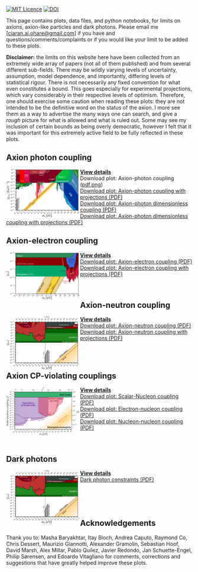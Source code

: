 [![MIT Licence](https://badges.frapsoft.com/os/mit/mit.svg?v=103)](https://opensource.org/licenses/mit-license.php)
[![DOI](https://zenodo.org/badge/DOI/10.5281/zenodo.3932430.svg)](https://doi.org/10.5281/zenodo.3932430)

This page contains plots, data files, and python notebooks, for limits on axions, axion-like particles and dark photons. Please email me [ciaran.aj.ohare@gmail.com] if you have and questions/comments/complaints or if you would like your limit to be added to these plots.

**Disclaimer:** the limits on this website here have been collected from an extremely wide array of papers (not all of them published) and from several different sub-fields. There may be wildly varying levels of uncertainty, assumption, model dependence, and importantly, differing levels of statistical rigour. There is not necessarily any fixed convention for what even constitutes a bound. This goes especially for experimental projections, which vary considerably in their respective levels of optimism. Therefore, one should exercise some caution when reading these plots: they are not intended to be the definitive word on the status of the axion. I more see them as a way to advertise the many ways one can search, and give a *rough* picture for what is allowed and what is ruled out. Some may see my inclusion of certain bounds as being overly democratic, however I felt that it was important for this extremely active field to be fully reflected in these plots.

## Axion photon coupling
[<img align="left" width="200" src="plots/plots_png/AxionPhoton.png">](ap.md)

[**View details**](docs/ap.md)\
Download plot: Axion-photon coupling ([pdf](https://github.com/cajohare/AxionLimits/raw/master/plots/AxionPhoton.pdf),[png](https://github.com/cajohare/AxionLimits/raw/master/plots/plots_png/AxionPhoton.png))\
[Download plot: Axion-photon coupling with projections (PDF)](https://github.com/cajohare/AxionLimits/raw/master/plots/AxionPhoton.pdf)\
[Download plot: Axion-photon dimensionless coupling (PDF)](https://github.com/cajohare/AxionLimits/raw/master/plots/AxionPhoton_Rescaled_NoProjections.pdf)\
[Download plot: Axion-photon dimensionless coupling with projections (PDF)](https://github.com/cajohare/AxionLimits/raw/master/plots/AxionPhoton_Rescaled.pdf)


## Axion-electron coupling
[<img align="left" width="200" src="plots/plots_png/AxionElectron.png">](ae.md)

[**View details**](docs/ae.md)\
[Download plot: Axion-electron coupling (PDF)](https://github.com/cajohare/AxionLimits/raw/master/plots/AxionElectron.pdf)\
[Download plot: Axion-electron coupling with projections (PDF)](https://github.com/cajohare/AxionLimits/raw/master/plots/AxionElectron_with_Projections.pdf)\
   &nbsp; \
  &nbsp;

## Axion-neutron coupling
[<img align="left" width="200" src="plots/plots_png/AxionNeutron.png">](an.md)

[**View details**](docs/an.md)\
[Download plot: Axion-neutron coupling (PDF)](https://github.com/cajohare/AxionLimits/raw/master/plots/AxionNeutron.pdf)\
[Download plot: Axion-neutron coupling with projections (PDF)](https://github.com/cajohare/AxionLimits/raw/master/plots/AxionNeutron_with_Projections.pdf)\
   &nbsp; \
      &nbsp; \
  &nbsp;

## Axion CP-violating couplings
[<img align="left" width="200" src="plots/plots_png/ScalarNucleon.png">](cp.md)

[**View details**](docs/cp.md)\
[Download plot: Scalar-Nucleon coupling (PDF)](https://github.com/cajohare/AxionLimits/raw/master/plots/ScalarNucleon.pdf)\
[Download plot: Electron-nucleon coupling (PDF)](https://github.com/cajohare/AxionLimits/raw/master/plots/MonopoleDipole_ElectronNucleon.pdf)\
[Download plot: Nucleon-nucleon coupling (PDF)](https://github.com/cajohare/AxionLimits/raw/master/plots/MonopoleDipole_NucleonNucleon.pdf)\
  &nbsp; \
  &nbsp;

## Dark photons
[<img align="left" width="200" src="plots/plots_png/AxionNeutron.png">](dp.md)

[**View details**](docs/dp.md)\
[Dark photon constraints (PDF)](https://github.com/cajohare/AxionLimits/raw/master/plots/DarkPhoton.pdf)\
   &nbsp; \
  &nbsp; \
   &nbsp; \
  &nbsp;

## Acknowledgements
Thank you to: Masha Baryakhtar, Itay Bloch, Andrea Caputo, Raymond Co, Chris Dessert, Maurizio Giannotti, Alexander Gramolin, Sebastian Hoof, David Marsh, Alex Millar, Pablo Quílez, Javier Redondo, Jan Schuette-Engel, Philip Sørensen, and Edoardo Vitagliano for comments, corrections and suggestions that have greatly helped improve these plots.
